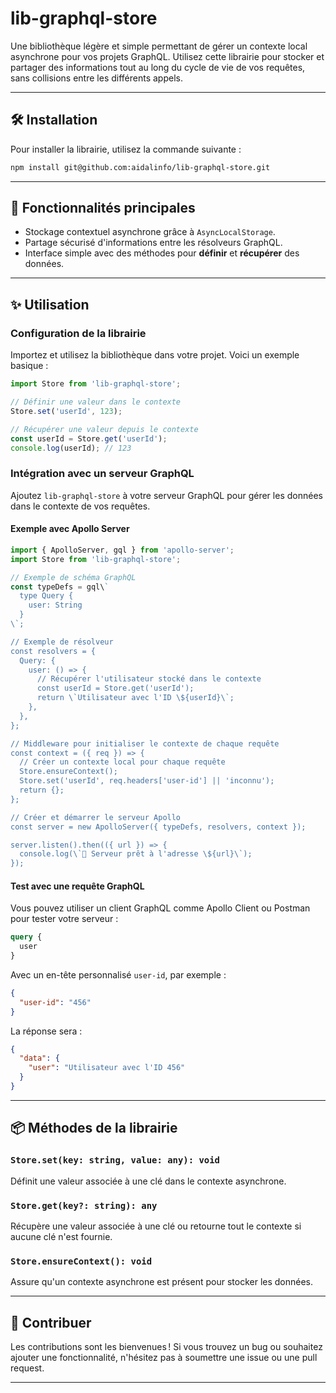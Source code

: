 
# lib-graphql-store

Une bibliothèque légère et simple permettant de gérer un contexte local asynchrone pour vos projets GraphQL. Utilisez cette librairie pour stocker et partager des informations tout au long du cycle de vie de vos requêtes, sans collisions entre les différents appels.

---

## 🛠️ Installation

Pour installer la librairie, utilisez la commande suivante :

```bash
npm install git@github.com:aidalinfo/lib-graphql-store.git
```

---

## 🚀 Fonctionnalités principales

- Stockage contextuel asynchrone grâce à `AsyncLocalStorage`.
- Partage sécurisé d'informations entre les résolveurs GraphQL.
- Interface simple avec des méthodes pour **définir** et **récupérer** des données.

---

## ✨ Utilisation

### Configuration de la librairie

Importez et utilisez la bibliothèque dans votre projet. Voici un exemple basique :

```javascript
import Store from 'lib-graphql-store';

// Définir une valeur dans le contexte
Store.set('userId', 123);

// Récupérer une valeur depuis le contexte
const userId = Store.get('userId');
console.log(userId); // 123
```

### Intégration avec un serveur GraphQL

Ajoutez `lib-graphql-store` à votre serveur GraphQL pour gérer les données dans le contexte de vos requêtes.

#### Exemple avec Apollo Server

```javascript
import { ApolloServer, gql } from 'apollo-server';
import Store from 'lib-graphql-store';

// Exemple de schéma GraphQL
const typeDefs = gql\`
  type Query {
    user: String
  }
\`;

// Exemple de résolveur
const resolvers = {
  Query: {
    user: () => {
      // Récupérer l'utilisateur stocké dans le contexte
      const userId = Store.get('userId');
      return \`Utilisateur avec l'ID \${userId}\`;
    },
  },
};

// Middleware pour initialiser le contexte de chaque requête
const context = ({ req }) => {
  // Créer un contexte local pour chaque requête
  Store.ensureContext();
  Store.set('userId', req.headers['user-id'] || 'inconnu');
  return {};
};

// Créer et démarrer le serveur Apollo
const server = new ApolloServer({ typeDefs, resolvers, context });

server.listen().then(({ url }) => {
  console.log(\`🚀 Serveur prêt à l'adresse \${url}\`);
});
```

#### Test avec une requête GraphQL

Vous pouvez utiliser un client GraphQL comme Apollo Client ou Postman pour tester votre serveur :

```graphql
query {
  user
}
```

Avec un en-tête personnalisé `user-id`, par exemple :

```json
{
  "user-id": "456"
}
```

La réponse sera :

```json
{
  "data": {
    "user": "Utilisateur avec l'ID 456"
  }
}
```

---

## 📦 Méthodes de la librairie

### `Store.set(key: string, value: any): void`

Définit une valeur associée à une clé dans le contexte asynchrone.

### `Store.get(key?: string): any`

Récupère une valeur associée à une clé ou retourne tout le contexte si aucune clé n'est fournie.

### `Store.ensureContext(): void`

Assure qu'un contexte asynchrone est présent pour stocker les données.

---

## 🌟 Contribuer

Les contributions sont les bienvenues ! Si vous trouvez un bug ou souhaitez ajouter une fonctionnalité, n'hésitez pas à soumettre une issue ou une pull request.

---

<!-- ## 📝 Licence

Ce projet est sous licence **MIT**. Consultez le fichier [LICENSE](./LICENSE) pour plus de détails.

--- -->
